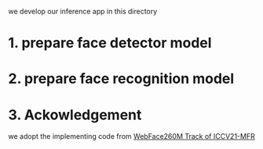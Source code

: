 we develop our inference app in this directory

# 1. prepare face detector model 

# 2. prepare face recognition model



# 3. Ackowledgement
we adopt the implementing code from [WebFace260M Track of ICCV21-MFR](https://github.com/WebFace260M/webface260m-iccv21-mfr)
